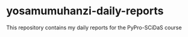 # yosamumuhanzi-daily-reports
This repository contains my daily reports for the PyPro-SCiDaS course
